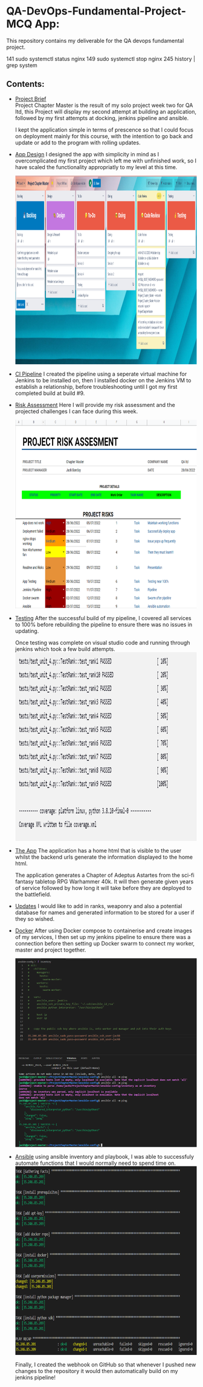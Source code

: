 # QA-DevOps-Fundamental-Project- MCQ App:  
This repository contains my deliverable for the QA devops fundamental project.


 141  sudo systemctl status nginx
  149  sudo systemctl stop nginx
  245  history | grep system

## Contents:

* [Project Brief](#Project-Brief)  
    Project Chapter Master is the result of my solo project week two for QA ltd, this Project will display my second attempt at building an application, followed by my first attempts at docking, jenkins pipeline and ansible. 

    I kept the application simple in terms of prescence so that I could focus on deployment mainly for this course, with the intention to go back and update or add to the program with rolling updates.
    
* [App Design](#App-Design)
    I designed the app with simplicity in mind as I overcomplicated my first project which left me with unfinished work, so I have scaled the functionality appropriatly to my level at this time. 
    
    <img src=https://github.com/QAJackBarclay/ProjectChapterMaster/blob/7ee6ec1e73831c936b8a201daa2ade7bb649e2d5/Images/CMTrello1.PNG  width="900" height="500"/>

    
* [CI Pipeline](#CI-Pipeline)
    I created the pipeline using a seperate virtual machine for Jenkins to be installed on, then I installed docker on the Jenkins VM to establish a relationship, before troubleshooting until I got my first completed build at build #9. 



* [Risk Assessment](#Risk-Assessment)
    Here I will provide my risk assessment and the projected challenges I can face during this week.

    <img src="https://github.com/QAJackBarclay/ProjectChapterMaster/blob/97c6a3d38f9a2d3e35971dd0e0094ca5737fb211/Images/Risk%20%20Assessment%20Chapter%20Master.PNG " width="900" height="500"/>

* [Testing](#Testing)
    After the successful build of my pipeline, I covered all services to 100% before rebuilding the pipeline to ensure there was no issues in updating.

    Once testing was complete on visual studio code and running through jenkins which took a few build attempts.
    <img src=https://github.com/QAJackBarclay/ProjectChapterMaster/blob/7ee6ec1e73831c936b8a201daa2ade7bb649e2d5/Images/jenkinstest.PNG  width="900" height="500"/>
    
* [The App](#The-App)
    The application has a home html that is visible to the user whilst the backend urls generate the information displayed to the home html.

    The application generates a Chapter of Adeptus Astartes from the sci-fi fantasy tabletop RPG Warhammer 40k. It will then generate given years of service followed by how long it will take before they are deployed to the battlefield.
    
* [Updates](#Updates)
    I would like to add in ranks, weaponry and also a potential database for names and generated information to be stored for a user if they so wished.

* [Docker](#Docker)
    After using Docker compose to containerise and create images of my services, I then set up my jenkins pipeline to ensure there was a connection before then setting up Docker swarm to connect my worker, master and project together.

    <img src=https://github.com/QAJackBarclay/ProjectChapterMaster/blob/7ee6ec1e73831c936b8a201daa2ade7bb649e2d5/Images/Ansibleping.PNG  width="900" height="500"/>

* [Ansible](#ansible)
    using ansible inventory and playbook, I was able to successfuly automate functions that I would normally need to spend time on.
    <img src=https://github.com/QAJackBarclay/ProjectChapterMaster/blob/7ee6ec1e73831c936b8a201daa2ade7bb649e2d5/Images/Ansibleplaybook.PNG  width="900" height="500"/>

    Finally, I created the webhook on GitHub so that whenever I pushed new changes to the repository it would then automatically build on my jenkins pipeline!

    
